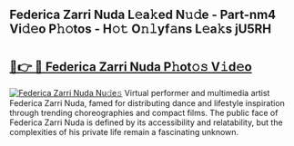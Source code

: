 ## Federica Zarri Nuda L𝚎a𝚔ed N𝚞𝚍e - Part-nm4 Vi𝚍𝚎o P𝚑𝚘tos - H𝚘𝚝 O𝚗𝚕yf𝚊ns L𝚎a𝚔s jU5RH

# <h2><a href="http://kfcr7w.oniu.top/?m=Federica+Zarri+Nuda">🔗👉 🔴 Federica Zarri Nuda P𝚑ot𝚘𝚜 V𝚒d𝚎o</a></h2>

[![Federica Zarri Nuda Nu𝚍e𝚜](https://i.imgur.com/0qMVB7G.gif)](http://kfcr7w.oniu.top/?m=Federica+Zarri+Nuda)
Virtual performer and multimedia artist Federica Zarri Nuda, famed for distributing dance and lifestyle inspiration through trending choreographies and compact films. The public face of Federica Zarri Nuda is defined by its accessibility and relatability, but the complexities of his private life remain a fascinating unknown.  
